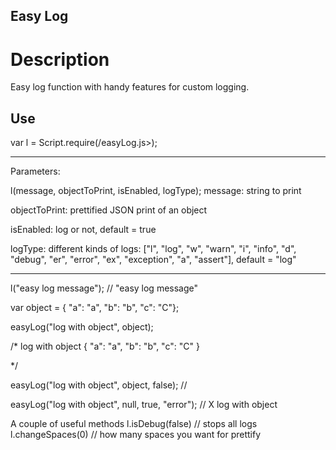 ## Easy Log

# Description

Easy log function with handy features for custom logging. 

## Use

var l = Script.require(<locationOfLibrary>/easyLog.js>);

---

Parameters: 

l(message, objectToPrint, isEnabled, logType);
message: 
string to print

objectToPrint: 
prettified JSON print of an object

isEnabled: 
log or not, default = true

logType: 
different kinds of logs:
["l", "log", "w", "warn", "i", "info", "d", "debug", "er", "error", "ex", "exception", "a", "assert"], default = "log"

---

l("easy log message");
// "easy log message"

var object = { "a": "a", "b": "b", "c": "C"};

easyLog("log with object", object);

/*
log with object
{
  "a": "a",
  "b": "b",
  "c": "C"
}

*/

easyLog("log with object", object, false);
//

easyLog("log with object", null, true, "error");
// X log with object

A couple of useful methods
l.isDebug(false) // stops all logs
l.changeSpaces(0) // how many spaces you want for prettify